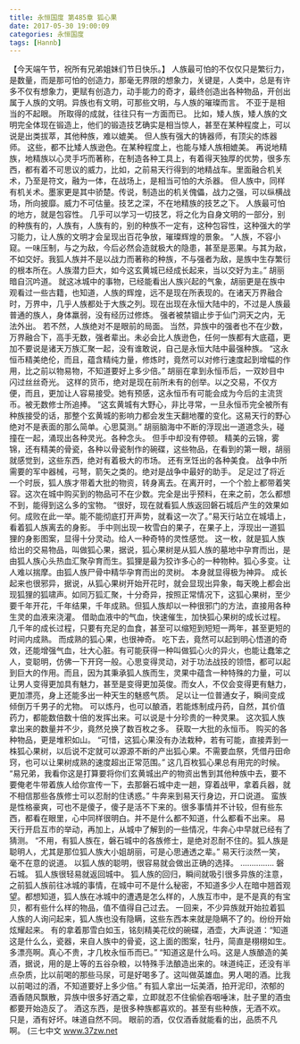 ```yaml
---
title: 永恒国度 第485章 狐心果
date: 2017-05-30 19:00:09
categories: 永恒国度
tags: [Hannb]
---
```


【今天端午节，祝所有兄弟姐妹们节日快乐。】
人族最可怕的不仅仅只是繁衍力，是数量，而是那可怕的创造力，那毫无界限的想象力，关键是，人类中，总是有许多不仅有想象力，更赋有创造力，动手能力的奇才，最终创造出各种物品，开创出属于人族的文明。异族也有文明，可那些文明，与人族的璀璨而言。
不亚于是相当的不起眼。
所取得的成就，往往只有一方面而已。
比如，矮人族，矮人族的文明完全体现在锻造上，他们的锻造技艺确实是相当惊人，甚至在某种程度上，可以说是出类拔萃，其他种族，难以媲美。
但人族有强大的铸器师，有顶尖的炼器师。
这些，都不比矮人族逊色。在某种程度上，也能与矮人族相媲美。
再说地精族，地精族以心灵手巧而著称，在制造各种工具上，有着得天独厚的优势，很多东西，都有着不可思议的威力，比如，之前易天行得到的地精战车。里面融合机关术，乃至是符文，融为一体，在战场上，是相当可怕的大杀器。
但人族中，同样有机关术。墨家更是其中骄楚。传说，制造出的机关傀儡，战力之强，可以纵横战场，所向披靡。威力不可估量。技艺之深，不在地精族的技艺之下。
人族最可怕的地方，就是包容性。
几乎可以学习一切技艺，将之化为自身文明的一部分，别的种族有的，人族有，人族有的，别的种族不一定有，这种包容性，这种强大的学习能力，让人族的文明才会呈现出百花争放，璀璨辉煌的景象。
“人族，不容小窥。一味压制，与之为敌，今后必然会造就极大的隐患，甚至是恶果。与其为敌，不如交好。我狐人族并不是以战力而著称的种族，不与强者为敌，是族中生存繁衍的根本所在。人族潜力巨大，如今这玄黄城已经成长起来，当以交好为主。”
胡丽暗自沉吟道。
就这冰城中的事物，已经能看出人族兴起的气象，胡丽更是在族中观看过一些古籍，也知道，人族的辉煌，远不是现在所表现的。在诸天万界融合时，万界中，几乎人族都处于大族之列。现在出现在永恒大陆中的，不过是人族最普通的族人，身体羸弱，没有经历过修炼。
强者被禁锢止步于仙门洞天之内，无法外出。
若不然，人族绝对不是眼前的局面。
当然，异族中的强者也不在少数，万界融合下，高手无数，强者辈出。未必会比人族逊色，任何一族都有大底蕴，更加不要说是诸天万族汇聚一起，没有谁敢说，自己是永恒大陆中最强种族。
“这永恒币精美绝伦，而且，蕴含精纯力量，修炼时，竟然可以对修行速度起到增幅的作用，比之前以物易物，不知道要好上多少倍。”
胡丽在拿到永恒币后，一双妙目中闪过丝丝奇光。
这样的货币，绝对是现在前所未有的创举。以之交易，不仅方便，而且，更加让人容易接受。她有预感，这永恒币有可能会成为今后的主流货币。被无数修士所追捧。
“这玄黄城有大野心，非比寻常，一旦永恒币完全被所有种族接受的话，那整个玄黄城的影响力都会发生天翻地覆的变化。这易天行的野心绝对不是表面的那么简单。心思莫测。”
胡丽脑海中不断的浮现出一道道念头，碰撞在一起，涌现出各种灵光。各种念头。
但手中却没有停顿。
精美的云锦，雾锦，还有精美的骨瓷，各种以骨瓷制作的碗碟，这些物品，在看到的第一眼，胡丽就感觉到，这些东西，绝对有着极大的市场。
还有烹饪出的各种美食。
战争中所需要的军中器械，弓弩，箭矢之类的。绝对是战争中最好的助手。
足足过了将近一个时辰，狐人族才带着大批的物资，转身离去。在离开时，一个个脸上都带着笑容。这次在城中购买到的物品可不在少数。完全是出乎预料，在来之前，怎么都想不到，能得到这么多的宝物。
“很好，现在就看狐人族返回磐石城后产生的效果如何。成败在此一举。能不能彻底打开声势，就看这一次了。”易天行站立在城墙上，看着狐人族离去的身影。
手中则出现一枚雪白的果子，在果子上，浮现出一道狐狸的身影图案，显得十分灵动。给人一种奇特的灵性感觉。
这一枚，就是狐人族给出的交易物品，叫做狐心果，据说，狐心果树是从狐人族的墓地中孕育而出，是由狐人族心头热血汇聚孕育而生。狐狸是最为狡诈多心的一种物种。狐心多变。让人难以揣摩。由狐人族尸骨中精华孕育而出的灵树。
本身就显得极为神异。
成长起来也很邪异，据说，从狐心果树开始开花时，就会显现出异象，每天晚上都会出现狐狸的狐啸声。如同万狐汇聚，十分奇异，按照正常情况下，这狐心果树，至少要千年开花，千年结果，千年成熟。但狐人族却以一种很邪门的方法，直接用各种生灵的血液来浇灌。
借助血液中的气血，快速催生，加快狐心果树的成长过程。
几千年的成长过程，只要有充足的血食，甚至可以缩短到短短一两年，甚至更短的时间内成熟。
而成熟的狐心果，也很神奇。
吃下去，竟然可以起到明心悟道的奇效，还能增强气血，壮大心脏。有可能获得一种叫做狐心火的异火，也能让蠢笨之人，变聪明，仿佛一下开窍一般。心思变得灵动，对于功法战技的领悟，都可以起到巨大的作用。而且，因为其秉承狐人族而生，灵果中蕴含一种特殊的力量，可以让男人变得更加具有魅力，甚至是变得更加英俊。而女人，不仅会变得更有魅力，更加漂亮，身上还能多出一种天生的魅惑气质。
足以让一位普通女子，瞬间变成倾倒万千男子的尤物。
可以炼丹，也可以酿酒，若能炼制成丹药，自然，其价值药力，都能数倍数十倍的发挥出来。可以说是十分珍贵的一种灵果。
这次狐人族拿出来的数量并不少，竟然兑换了数百枚之多。
获取一大批的永恒币。
购买的各种物品，更是堆积如山。
“可惜，这狐心果没有办法栽种，若有可能，直接弄到一株狐心果树，以后说不定就可以源源不断的产出狐心果。不需要血祭，凭借丹田命窍，也可以让果树成熟的速度超出正常范围。”
这几百枚狐心果总有用完的时候。
“易兄弟，我看你这是打算要将你们玄黄城出产的物资出售到其他种族中去，要不要俺老牛带着族人给你宣传一下，去那磐石城中走一趟，穿着战甲，拿着兵器，就不相信那些各族修士可以忍耐的住诱惑。”
牛奔来到易天行身边，开口说道。
蛮族是性格豪爽，可也不是傻子，傻子是活不下来的。很多事情并不计较，但有些东西，都看在眼里，心中同样很明白。并不是什么都不知道，什么都看不出来。
易天行开启互市的举动，再加上，从城中了解到的一些情况，牛奔心中早就已经有了猜测。
“不用，有狐人族在，磐石城中的各族修士，是绝对忍耐不住的。狐人族是聪明人，尤其是那位狐人族大小姐胡丽，可是心思通透之辈。”
易天行淡然一笑，毫不在意的说道。
以狐人族的聪明，很容易就会做出正确的选择。
...............
磐石城。
狐人族很轻易就返回城中。
狐人族的回归，瞬间就吸引很多异族的注意，之前狐人族前往冰城的事情，在城中可不是什么秘密，不知道多少人在暗中翘首观望。都想知道，狐人族在冰城中的遭遇是怎么样的，人族互市中，是不是真的有宝贝，都有些什么样的物品，值不值得自己过去。
一回来，不少异族就开始拉着狐人族的人询问起来，狐人族也没有隐瞒，这些东西本来就是隐瞒不了的。纷纷开始炫耀起来。
有的拿着那雪白如玉，铭刻精美花纹的碗碟，酒壶，大声说道：“知道这是什么么，瓷器，来自人族中的骨瓷，这上面的图案，牡丹，简直是栩栩如生。多漂亮啊。真心不贵，才几枚永恒币而已。”
“知道这是什么吗。这是人族酿造的美酒，据说，用的是上等的五谷杂粮，以特殊手法酿造出来的。味道纯正，还没有半点杂质，比以前喝的那些马尿，可是好喝多了。这叫做英雄血。男人喝的酒。比我以前喝过的酒，不知道要好上多少倍。”
有狐人拿出一坛美酒，拍开泥印，浓郁的酒香随风飘散，异族中很多好酒之辈，立即就忍不住偷偷吞咽唾沫，肚子里的酒虫都要开始造反了。
酒这东西，是很多种族都喜欢的。甚至有些种族，无酒不欢。只是，酒有好坏。味道自然不同。
眼前的酒，仅仅酒香就能看的出，品质不凡啊。
(三七中文 www.37zw.net